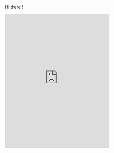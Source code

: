 Hi there !
<iframe src="https://assets.pinterest.com/ext/embed.html?id=3307399717921345" height="445" width="345" frameborder="0" scrolling="no" ></iframe>
